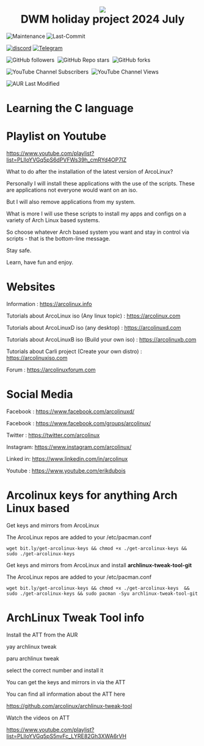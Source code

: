 <h1 align="center">
 <img src="https://github.com/erikdubois/arcolinux-nemesis/blob/master/Personal/settings/arcolinuxw.png">
  <br />
   DWM holiday project 2024 July
</h1>

![Maintenance](https://img.shields.io/maintenance/yes/2024?style=for-the-badge)
![Last-Commit](https://img.shields.io/github/last-commit/erikdubois/dwm?style=for-the-badge)

<a href="https://discord.gg/stBhS4taje" target="_blank" rel="noopener noreferrer"><img src="https://img.shields.io/discord/1068192254365282405?logo=discord&label=discord" alt="discord"/></a>
<a href="https://t.me/arcolinux_d_b" target="_blank" rel="noopener noreferrer"><img alt="Telegram" src="https://img.shields.io/badge/telegram-chat-blue?logo=telegram"></a>

<img alt="GitHub followers" src="https://img.shields.io/github/followers/erikdubois?style=flat">&nbsp;&nbsp;<img alt="GitHub Repo stars" src="https://img.shields.io/github/stars/erikdubois/dwm">&nbsp;&nbsp;<img alt="GitHub forks" src="https://img.shields.io/github/forks/erikdubois/dwm">

<img alt="YouTube Channel Subscribers" src="https://img.shields.io/youtube/channel/subscribers/UCJdmdUp5BrsWsYVQUylCMLg">&nbsp;&nbsp;<img alt="YouTube Channel Views" src="https://img.shields.io/youtube/channel/views/UCJdmdUp5BrsWsYVQUylCMLg">

<img alt="AUR Last Modified" src="https://img.shields.io/aur/last-modified/archlinux-tweak-tool-git?label=AUR%20-%20ArchLinux-Tweak-Tool%20or%20ATT">


# Learning the C language

# Playlist on Youtube

https://www.youtube.com/playlist?list=PLlloYVGq5pS6dPVFWs39h_cmRYd4OP7IZ


What to do after the installation of the latest version of ArcoLinux?

Personally I will install these applications with the use of the scripts.
These are applications not everyone would want on an iso.

But I will also remove applications from my system.

What is more I will use these scripts to install my apps and configs on a variety of Arch Linux based systems.

So choose whatever Arch based system you want and stay in control via scripts - that is the bottom-line message.

Stay safe. 

Learn, have fun and enjoy.




# Websites

Information : https://arcolinux.info

Tutorials about ArcoLinux iso (Any linux topic) : https://arcolinux.com

Tutorials about ArcoLinuxD iso (any desktop) : https://arcolinuxd.com

Tutorials about ArcoLinuxB iso (Build your own iso) : https://arcolinuxb.com

Tutorials about Carli project (Create your own distro) : https://arcolinuxiso.com

Forum : https://arcolinuxforum.com


# Social Media

Facebook : https://www.facebook.com/arcolinuxd/

Facebook : https://www.facebook.com/groups/arcolinux/

Twitter  : https://twitter.com/arcolinux

Instagram: https://www.instagram.com/arcolinux/

Linked in: https://www.linkedin.com/in/arcolinux

Youtube  : https://www.youtube.com/erikdubois


# Arcolinux keys for anything Arch Linux based


Get keys and mirrors from ArcoLinux

The ArcoLinux repos are added to your /etc/pacman.conf


`wget bit.ly/get-arcolinux-keys && chmod +x ./get-arcolinux-keys && sudo ./get-arcolinux-keys`


Get keys and mirrors from ArcoLinux and install <b>archlinux-tweak-tool-git</b>

The ArcoLinux repos are added to your /etc/pacman.conf


`wget bit.ly/get-arcolinux-keys && chmod +x ./get-arcolinux-keys  && sudo ./get-arcolinux-keys && sudo pacman -Syu archlinux-tweak-tool-git`


# ArchLinux Tweak Tool info

Install the ATT from the AUR

yay archlinux tweak

paru archlinux tweak

select the correct number and install it

You can get the keys and mirrors in via the ATT

You can find all information about the ATT here

https://github.com/arcolinux/archlinux-tweak-tool


Watch the videos on ATT

https://www.youtube.com/playlist?list=PLlloYVGq5pS5nvFc_LYRE82Gh3XWA6rVH
